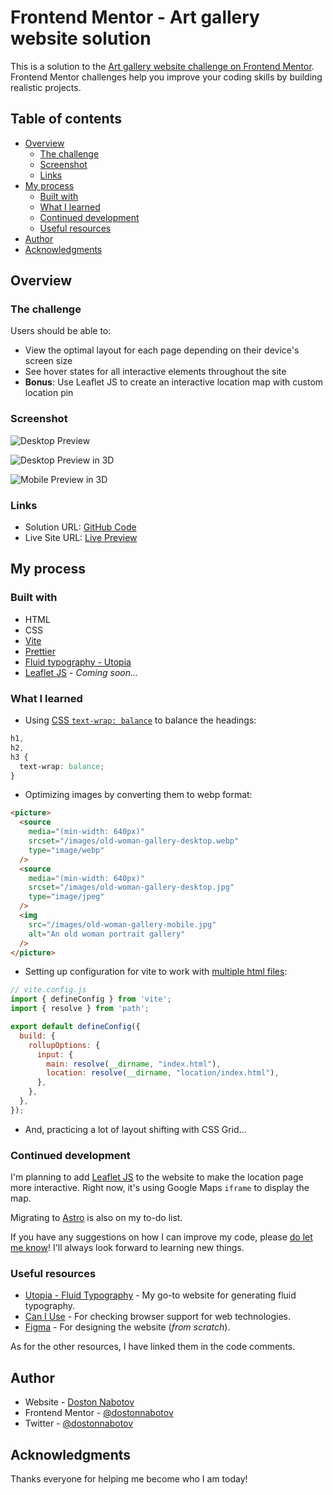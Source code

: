 # Frontend Mentor - Art gallery website solution

This is a solution to the [Art gallery website challenge on Frontend Mentor](https://www.frontendmentor.io/challenges/art-gallery-website-yVdrZlxyA). Frontend Mentor challenges help you improve your coding skills by building realistic projects.

## Table of contents

- [Overview](#overview)
  - [The challenge](#the-challenge)
  - [Screenshot](#screenshot)
  - [Links](#links)
- [My process](#my-process)
  - [Built with](#built-with)
  - [What I learned](#what-i-learned)
  - [Continued development](#continued-development)
  - [Useful resources](#useful-resources)
- [Author](#author)
- [Acknowledgments](#acknowledgments)

## Overview

### The challenge

Users should be able to:

- View the optimal layout for each page depending on their device's screen size
- See hover states for all interactive elements throughout the site
- **Bonus**: Use Leaflet JS to create an interactive location map with custom location pin

### Screenshot



![Desktop Preview](/public/screenshots/desktop-preview.png)

![Desktop Preview in 3D](/public/screenshots/desktop_homepage.png)

![Mobile Preview in 3D](/public/screenshots/desktop_location.png)

### Links

- Solution URL: [GitHub Code](https://github.com/dostonnabotov/fem_art-gallery-website/)
- Live Site URL: [Live Preview](https://technophile-art-gallery-website.netlify.app/)

## My process

### Built with

- HTML
- CSS
- [Vite](https://vitejs.dev/)
- [Prettier](https://prettier.io/)
- [Fluid typography - Utopia](https://utopia.fyi/type/calculator/)
- [Leaflet JS](https://leafletjs.com/) - *Coming soon...*

### What I learned

- Using [CSS `text-wrap: balance`](https://caniuse.com/css-text-wrap-balance) to balance the headings:

```css
h1,
h2,
h3 {
  text-wrap: balance;
}
```

- Optimizing images by converting them to webp format:

```html
<picture>
  <source
    media="(min-width: 640px)"
    srcset="/images/old-woman-gallery-desktop.webp"
    type="image/webp"
  />
  <source
    media="(min-width: 640px)"
    srcset="/images/old-woman-gallery-desktop.jpg"
    type="image/jpeg"
  />
  <img
    src="/images/old-woman-gallery-mobile.jpg"
    alt="An old woman portrait gallery"
  />
</picture>
```

- Setting up configuration for vite to work with [multiple html files](https://vitejs.dev/guide/build.html#multi-page-app):

```js
// vite.config.js
import { defineConfig } from 'vite';
import { resolve } from 'path';

export default defineConfig({
  build: {
    rollupOptions: {
      input: {
        main: resolve(__dirname, "index.html"),
        location: resolve(__dirname, "location/index.html"),
      },
    },
  },
});
```

- And, practicing a lot of layout shifting with CSS Grid...

### Continued development

I'm planning to add [Leaflet JS](https://leafletjs.com/) to the website to make the location page more interactive. Right now, it's using Google Maps `iframe` to display the map.

Migrating to [Astro](https://astro.build/) is also on my to-do list.

If you have any suggestions on how I can improve my code, please [do let me know](https://github.com/dostonnabotov/fem_art-gallery-website/issues)! I'll always look forward to learning new things.

### Useful resources

- [Utopia - Fluid Typography](https://utopia.fyi/type/calculator/) - My go-to website for generating fluid typography.
- [Can I Use](https://caniuse.com/) - For checking browser support for web technologies.
- [Figma](https://www.figma.com/) - For designing the website (*from scratch*).

As for the other resources, I have linked them in the code comments.

## Author

- Website - [Doston Nabotov](https://dostonnabotov.netlify.app)
- Frontend Mentor - [@dostonnabotov](https://www.frontendmentor.io/profile/dostonnabotov)
- Twitter - [@dostonnabotov](https://www.twitter.com/dostonnabotov)

## Acknowledgments

Thanks everyone for helping me become who I am today!
